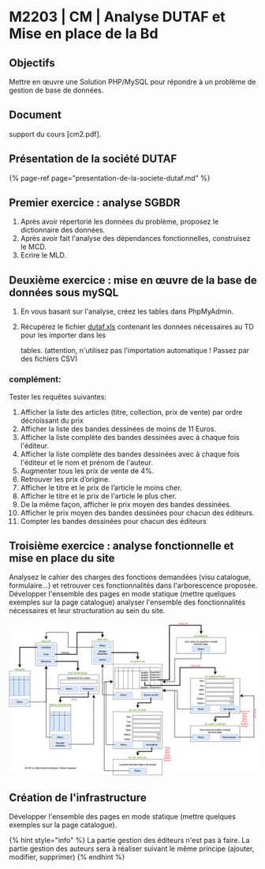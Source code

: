 # M2203 \| CM \| Analyse DUTAF et Mise en place de la Bd

## Objectifs

Mettre en œuvre une Solution PHP/MySQL pour répondre à un problème de gestion de base de données.

## Document

support du cours \[cm2.pdf\].

## Présentation de la société DUTAF

{% page-ref page="presentation-de-la-societe-dutaf.md" %}

## Premier exercice : analyse SGBDR

1. Après avoir répertorié les données du problème, proposez le dictionnaire des données.
2. Après avoir fait l'analyse des dépendances fonctionnelles, construisez le MCD.
3. Ecrire le MLD.

## Deuxième exercice : mise en œuvre de la base de données sous mySQL

1. En vous basant sur l'analyse, créez les tables dans PhpMyAdmin.
2. Récupérez le fichier [dutaf.xls](https://github.com/Dannebicque/dutafguide/tree/fbeb4cdebb2ab1a9902dc9e3b2f9761508d8dcd0/dutaf.xls) contenant les données nécessaires au TD pour les importer dans les

   tables. \(attention, n'utilisez pas l'importation automatique ! Passez par des fichiers CSV\)

### complément:

Tester les requêtes suivantes: 

1. Afficher la liste des articles \(titre, collection, prix de vente\) par ordre décroissant du prix
2. Afficher la liste des bandes dessinées de moins de 11 Euros. 
3. Afficher la liste complète des bandes dessinées avec à chaque fois l'éditeur.
4. Afficher la liste complète des bandes dessinées avec à chaque fois l'éditeur et le nom et prénom de l'auteur.
5. Augmenter tous les prix de vente de 4%. 
6. Retrouver les prix d’origine.
7. Afficher le titre et le prix de l’article le moins cher. 
8. Afficher le titre et le prix de l'article le plus cher. 
9. De la même façon, afficher le prix moyen des bandes dessinées. 
10. Afficher le prix moyen des bandes dessinées pour chacun des éditeurs. 
11. Compter les bandes dessinées pour chacun des éditeurs

## Troisième exercice : analyse fonctionnelle et mise en place du site

Analysez le cahier des charges des fonctions demandées \(visu catalogue, formulaire...\) et retrouver ces fonctionnalités dans l'arborescence proposée. Développer l'ensemble des pages en mode statique \(mettre quelques exemples sur la page catalogue\) analyser l'ensemble des fonctionnalités nécessaires et leur structuration au sein du site.

![Arborescence du projet DUTAF](.gitbook/assets/dutaf.png)

## Création de l'infrastructure

Développer l'ensemble des pages en mode statique \(mettre quelques exemples sur la page catalogue\).

{% hint style="info" %}
La partie gestion des éditeurs n'est pas à faire. La partie gestion des auteurs sera à réaliser suivant le même principe \(ajouter, modifier, supprimer\)
{% endhint %}

